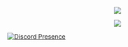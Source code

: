 <!---- 👋 Hi, I’m @iamjuank
- 👀 I’m interested in Programming




This is Comment


Here I will be uploading all the projects or codes that I am working on, whether they are too obvious or not, I really want to have this space as a draft of everything I may need at some point  --->

<div style="background-image: url("https://www.w3schools.com/w3css/img_lights.jpg"); background-color: #cccccc;">
  <p align="center">
    <img align="center" justify="center" src="https://github-readme-stats.vercel.app/api?username=iamjuank&show_icons=true&theme=tokyonight&card_width=495&include_all_commits=true&count_private=true&role=OWNER,ORGANIZATION_MEMBER,COLLABORATOR" />
  </p>

  <p align="center">
    <img align="center" src="https://github-readme-stats-one-bice.vercel.app/api/top-langs/?username=iamjuank&theme=tokyonight&card_width=495&include_all_commits=true&count_private=true&role=OWNER,ORGANIZATION_MEMBER,COLLABORATOR&hide=Python,Java,C,HTML,CSS,PLpgSQL,PowerShell,Shell,R,Dockerfile,Ruby" />
  </p>
</div>



[![Discord Presence](https://lanyard.cnrad.dev/api/300969054649450496)](https://discord.com/users/655935454440587306)
